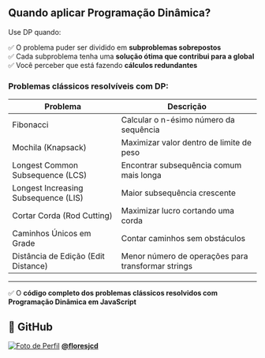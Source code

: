 ## Quando aplicar Programação Dinâmica?

Use DP quando:

✅ O problema puder ser dividido em **subproblemas sobrepostos**  
✅ Cada subproblema tenha uma **solução ótima que contribui para a global**  
✅ Você perceber que está fazendo **cálculos redundantes**

### Problemas clássicos resolvíveis com DP:

| Problema                             | Descrição |
|-------------------------------------|-----------|
| Fibonacci                           | Calcular o n-ésimo número da sequência |
| Mochila (Knapsack)                  | Maximizar valor dentro de limite de peso |
| Longest Common Subsequence (LCS)    | Encontrar subsequência comum mais longa |
| Longest Increasing Subsequence (LIS)| Maior subsequência crescente |
| Cortar Corda (Rod Cutting)          | Maximizar lucro cortando uma corda |
| Caminhos Únicos em Grade            | Contar caminhos sem obstáculos |
| Distância de Edição (Edit Distance)| Menor número de operações para transformar strings |

---
✅ O **código completo dos problemas clássicos resolvidos com Programação Dinâmica em JavaScript**

## 👤 GitHub

[![Foto de Perfil](https://github.com/floresjcd.png?size=50)](https://github.com/floresjcd) 
**[@floresjcd](https://github.com/floresjcd)**

